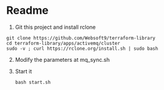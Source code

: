 # Readme

1. Git this project and install rclone
  ```
  git clone https://github.com/Websoft9/terraform-library
  cd terraform-library/apps/activemq/cluster
  sudo -v ; curl https://rclone.org/install.sh | sudo bash
  ```

2. Modify the parameters at mq_sync.sh

3. Start it
   ```
   bash start.sh
   ```
